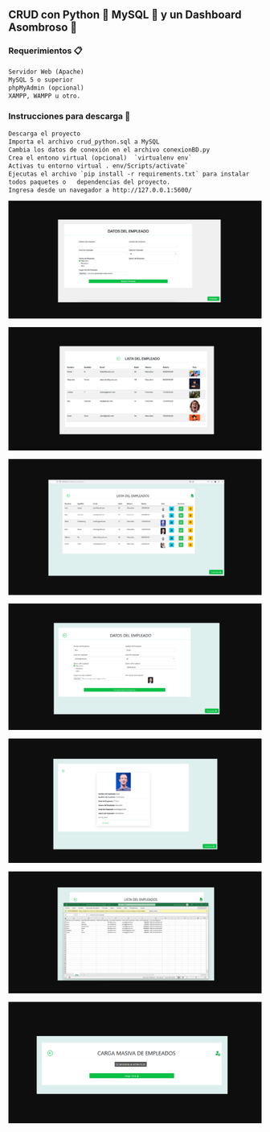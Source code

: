 ## CRUD con Python 🐍 MySQL 💾 y un Dashboard Asombroso 🚀

### Requerimientos 📋

    Servidor Web (Apache)
    MySQL 5 o superior
    phpMyAdmin (opcional)
    XAMPP, WAMPP u otro.

### Instrucciones para descarga 🔧

    Descarga el proyecto
    Importa el archivo crud_python.sql a MySQL
    Cambia los datos de conexión en el archivo conexionBD.py
    Crea el entono virtual (opcional)  `virtualenv env`
    Activas tu entorno virtual . env/Scripts/activate`
    Ejecutas el archivo `pip install -r requirements.txt` para instalar todos paquetes o   dependencias del proyecto.
    Ingresa desde un navegador a http://127.0.0.1:5600/

![Vista previa.](https://github.com/damisuki/CRUD_PYTHON_DashBoard/blob/fa62c8d2ac50b040c6e06ed79adf7bc7f0cde449/my-app/static/assets/img/crud_python_d%20(1).png)

![Vista previa.](https://github.com/damisuki/CRUD_PYTHON_DashBoard/blob/3490366f41f2bcdadac71aab4a91cfb256382fda/my-app/static/assets/img/crud_python_d%20(2).png)

![Vista previa.](https://github.com/damisuki/CRUD_PYTHON_DashBoard/blob/3490366f41f2bcdadac71aab4a91cfb256382fda/my-app/static/assets/img/crud_python_d%20(3).png)

![Vista previa.](https://github.com/damisuki/CRUD_PYTHON_DashBoard/blob/3490366f41f2bcdadac71aab4a91cfb256382fda/my-app/static/assets/img/crud_python_d%20(4).png)

![Vista previa.](https://github.com/damisuki/CRUD_PYTHON_DashBoard/blob/3490366f41f2bcdadac71aab4a91cfb256382fda/my-app/static/assets/img/crud_python_d%20(5).png)

![Vista previa.](https://github.com/damisuki/CRUD_PYTHON_DashBoard/blob/3490366f41f2bcdadac71aab4a91cfb256382fda/my-app/static/assets/img/crud_python_d%20(6).png)

![Vista previa.](https://github.com/damisuki/CRUD_PYTHON_DashBoard/blob/3490366f41f2bcdadac71aab4a91cfb256382fda/my-app/static/assets/img/crud_python_d%20(7).png)


